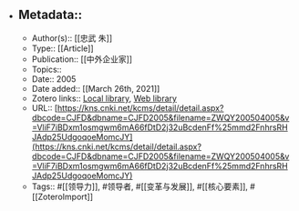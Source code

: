 - ## Metadata::
    - Author(s):: [[忠武 朱]]
    - Type:: [[Article]]
    - Publication:: [[中外企业家]]
    - Topics:: 
    - Date:: 2005
    - Date added:: [[March 26th, 2021]]
    - Zotero links:: [Local library](zotero://select/library/items/S8MCXRZB), [Web library](https://www.zotero.org/users/7147715/items/S8MCXRZB)
    - URL:: [https://kns.cnki.net/kcms/detail/detail.aspx?dbcode=CJFD&dbname=CJFD2005&filename=ZWQY200504005&v=VliF7iBDxm1osmgwm6mA66fDtD2j32uBcdenFf%25mmd2FnhrsRHJAdp25UdgoqoeMomcJY](https://kns.cnki.net/kcms/detail/detail.aspx?dbcode=CJFD&dbname=CJFD2005&filename=ZWQY200504005&v=VliF7iBDxm1osmgwm6mA66fDtD2j32uBcdenFf%25mmd2FnhrsRHJAdp25UdgoqoeMomcJY)
    - Tags:: #[[领导力]], #领导者, #[[变革与发展]], #[[核心要素]], #[[ZoteroImport]]
